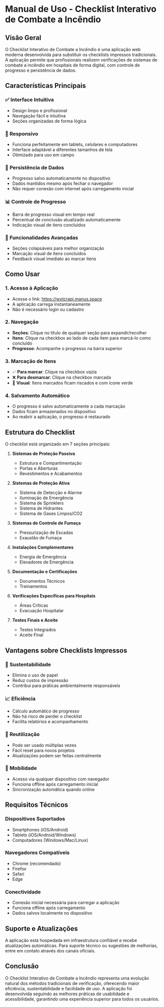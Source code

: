 # Manual de Uso - Checklist Interativo de Combate a Incêndio

## Visão Geral

O Checklist Interativo de Combate a Incêndio é uma aplicação web moderna desenvolvida para substituir os checklists impressos tradicionais. A aplicação permite que profissionais realizem verificações de sistemas de combate a incêndio em hospitais de forma digital, com controle de progresso e persistência de dados.

## Características Principais

### ✅ **Interface Intuitiva**
- Design limpo e profissional
- Navegação fácil e intuitiva
- Seções organizadas de forma lógica

### 📱 **Responsivo**
- Funciona perfeitamente em tablets, celulares e computadores
- Interface adaptável a diferentes tamanhos de tela
- Otimizado para uso em campo

### 💾 **Persistência de Dados**
- Progresso salvo automaticamente no dispositivo
- Dados mantidos mesmo após fechar o navegador
- Não requer conexão com internet após carregamento inicial

### 📊 **Controle de Progresso**
- Barra de progresso visual em tempo real
- Percentual de conclusão atualizado automaticamente
- Indicação visual de itens concluídos

### 🔧 **Funcionalidades Avançadas**
- Seções colapsáveis para melhor organização
- Marcação visual de itens concluídos
- Feedback visual imediato ao marcar itens

## Como Usar

### 1. **Acesso à Aplicação**
- Acesse o link: https://wxtcrapi.manus.space
- A aplicação carrega instantaneamente
- Não é necessário login ou cadastro

### 2. **Navegação**
- **Seções**: Clique no título de qualquer seção para expandir/recolher
- **Itens**: Clique na checkbox ao lado de cada item para marcá-lo como concluído
- **Progresso**: Acompanhe o progresso na barra superior

### 3. **Marcação de Itens**
- ✅ **Para marcar**: Clique na checkbox vazia
- ❌ **Para desmarcar**: Clique na checkbox marcada
- 📝 **Visual**: Itens marcados ficam riscados e com ícone verde

### 4. **Salvamento Automático**
- O progresso é salvo automaticamente a cada marcação
- Dados ficam armazenados no dispositivo
- Ao reabrir a aplicação, o progresso é restaurado

## Estrutura do Checklist

O checklist está organizado em 7 seções principais:

1. **Sistemas de Proteção Passiva**
   - Estrutura e Compartimentação
   - Portas e Aberturas
   - Revestimentos e Acabamentos

2. **Sistemas de Proteção Ativa**
   - Sistema de Detecção e Alarme
   - Iluminação de Emergência
   - Sistema de Sprinklers
   - Sistema de Hidrantes
   - Sistema de Gases Limpos/CO2

3. **Sistemas de Controle de Fumaça**
   - Pressurização de Escadas
   - Exaustão de Fumaça

4. **Instalações Complementares**
   - Energia de Emergência
   - Elevadores de Emergência

5. **Documentação e Certificações**
   - Documentos Técnicos
   - Treinamentos

6. **Verificações Específicas para Hospitais**
   - Áreas Críticas
   - Evacuação Hospitalar

7. **Testes Finais e Aceite**
   - Testes Integrados
   - Aceite Final

## Vantagens sobre Checklists Impressos

### 🌱 **Sustentabilidade**
- Elimina o uso de papel
- Reduz custos de impressão
- Contribui para práticas ambientalmente responsáveis

### 📈 **Eficiência**
- Cálculo automático de progresso
- Não há risco de perder o checklist
- Facilita relatórios e acompanhamento

### 🔄 **Reutilização**
- Pode ser usado múltiplas vezes
- Fácil reset para novos projetos
- Atualizações podem ser feitas centralmente

### 📱 **Mobilidade**
- Acesso via qualquer dispositivo com navegador
- Funciona offline após carregamento inicial
- Sincronização automática quando online

## Requisitos Técnicos

### **Dispositivos Suportados**
- Smartphones (iOS/Android)
- Tablets (iOS/Android/Windows)
- Computadores (Windows/Mac/Linux)

### **Navegadores Compatíveis**
- Chrome (recomendado)
- Firefox
- Safari
- Edge

### **Conectividade**
- Conexão inicial necessária para carregar a aplicação
- Funciona offline após carregamento
- Dados salvos localmente no dispositivo

## Suporte e Atualizações

A aplicação está hospedada em infraestrutura confiável e recebe atualizações automáticas. Para suporte técnico ou sugestões de melhorias, entre em contato através dos canais oficiais.

## Conclusão

O Checklist Interativo de Combate a Incêndio representa uma evolução natural dos métodos tradicionais de verificação, oferecendo maior eficiência, sustentabilidade e facilidade de uso. A aplicação foi desenvolvida seguindo as melhores práticas de usabilidade e acessibilidade, garantindo uma experiência superior para todos os usuários.

